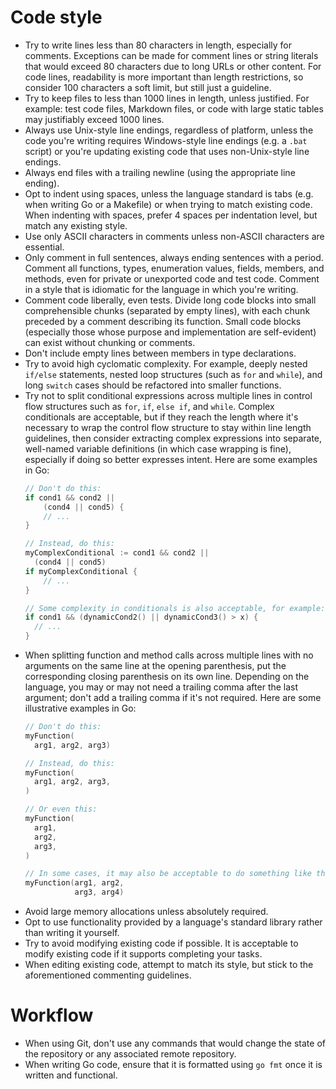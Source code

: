 # Code style
- Try to write lines less than 80 characters in length, especially for comments.
  Exceptions can be made for comment lines or string literals that would exceed
  80 characters due to long URLs or other content. For code lines, readability
  is more important than length restrictions, so consider 100 characters a soft
  limit, but still just a guideline.
- Try to keep files to less than 1000 lines in length, unless justified. For
  example: test code files, Markdown files, or code with large static tables may
  justifiably exceed 1000 lines.
- Always use Unix-style line endings, regardless of platform, unless the code
  you're writing requires Windows-style line endings (e.g. a `.bat` script) or
  you're updating existing code that uses non-Unix-style line endings.
- Always end files with a trailing newline (using the appropriate line ending).
- Opt to indent using spaces, unless the language standard is tabs (e.g. when
  writing Go or a Makefile) or when trying to match existing code. When
  indenting with spaces, prefer 4 spaces per indentation level, but match any
  existing style.
- Use only ASCII characters in comments unless non-ASCII characters are
  essential.
- Only comment in full sentences, always ending sentences with a period. Comment
  all functions, types, enumeration values, fields, members, and methods, even
  for private or unexported code and test code. Comment in a style that is
  idiomatic for the language in which you're writing.
- Comment code liberally, even tests. Divide long code blocks into small
  comprehensible chunks (separated by empty lines), with each chunk preceded by
  a comment describing its function. Small code blocks (especially those whose
  purpose and implementation are self-evident) can exist without chunking or
  comments.
- Don't include empty lines between members in type declarations.
- Try to avoid high cyclomatic complexity. For example, deeply nested `if/else`
  statements, nested loop structures (such as `for` and `while`), and long
  `switch` cases should be refactored into smaller functions.
- Try not to split conditional expressions across multiple lines in control flow
  structures such as `for`, `if`, `else if`, and `while`. Complex conditionals
  are acceptable, but if they reach the length where it's necessary to wrap the
  control flow structure to stay within line length guidelines, then consider
  extracting complex expressions into separate, well-named variable definitions
  (in which case wrapping is fine), especially if doing so better expresses
  intent. Here are some examples in Go:
  ```go
  // Don't do this:
  if cond1 && cond2 ||
      (cond4 || cond5) {
      // ...
  }

  // Instead, do this:
  myComplexConditional := cond1 && cond2 ||
    (cond4 || cond5)
  if myComplexConditional {
      // ...
  }

  // Some complexity in conditionals is also acceptable, for example:
  if cond1 && (dynamicCond2() || dynamicCond3() > x) {
    // ...
  }
  ```
- When splitting function and method calls across multiple lines with no
  arguments on the same line at the opening parenthesis, put the corresponding
  closing parenthesis on its own line. Depending on the language, you may or may
  not need a trailing comma after the last argument; don't add a trailing comma
  if it's not required. Here are some illustrative examples in Go:
  ```go
  // Don't do this:
  myFunction(
    arg1, arg2, arg3)

  // Instead, do this:
  myFunction(
    arg1, arg2, arg3,
  )

  // Or even this:
  myFunction(
    arg1,
    arg2,
    arg3,
  )

  // In some cases, it may also be acceptable to do something like this:
  myFunction(arg1, arg2,
             arg3, arg4)
  ```
- Avoid large memory allocations unless absolutely required.
- Opt to use functionality provided by a language's standard library rather than
  writing it yourself.
- Try to avoid modifying existing code if possible. It is acceptable to modify
  existing code if it supports completing your tasks.
- When editing existing code, attempt to match its style, but stick to the
  aforementioned commenting guidelines.

# Workflow
- When using Git, don't use any commands that would change the state of the
  repository or any associated remote repository.
- When writing Go code, ensure that it is formatted using `go fmt` once it is
  written and functional.
